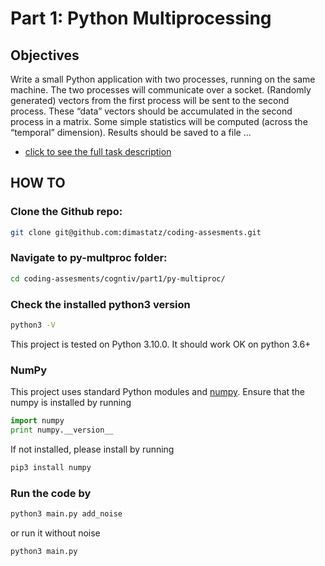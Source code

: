# Part 1: Python Multiprocessing

## Objectives
Write a small Python application with two processes, running on the same machine. The two processes will communicate over a socket. (Randomly generated) vectors from the first process will be sent to the second process. These “data” vectors should be accumulated in the second process in a matrix. Some simple statistics will be computed (across the “temporal” dimension). Results should be saved to a file ...
- [click to see the full task description](./part_1.md)

## HOW TO
### Clone the Github repo: 
```bash 
git clone git@github.com:dimastatz/coding-assesments.git
```
### Navigate to py-multproc folder:
```bash 
cd coding-assesments/cogntiv/part1/py-multiproc/ 
```
### Check the installed python3 version
```bash 
python3 -V 
```
This project is tested on Python 3.10.0. It should work OK on python 3.6+
### NumPy
This project uses standard Python modules and [numpy](https://numpy.org/). Ensure that the numpy is installed by running 
```Python
import numpy
print numpy.__version__
```
If not installed, please install by running
```bash
pip3 install numpy
```
### Run the code by 
```bash
python3 main.py add_noise
```
or run it without noise
```bash
python3 main.py
```

